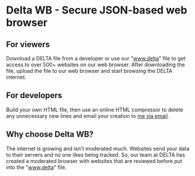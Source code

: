 # Delta WB - Secure JSON-based web browser
## For viewers
Download a DELTA file from a developer or use our "www.delta" file to get access to over 500+ websites on our web browser. After downloading the file, upload the file to our web browser and start browsing the DELTA internet.
## For developers
Build your own HTML file, then use an online HTML compressor to delete any unnecessary new lines and email your creation to [me via email](mailto:johannlo2013@icloud.com).
## Why choose Delta WB?
The internet is growing and isn't moderated much. Websites send your data to their servers and no one likes being tracked. So, our team at DELTA has created a moderated browser with websites that are reviewed before put into the "www.delta" file.
